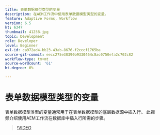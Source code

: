```yaml
---
title: 表单数据模型类型的变量
description: 在AEM工作流中使用表单数据模型类型的变量。
feature: Adaptive Forms, Workflow
version: 6.5
kt: 6347
thumbnail: 41238.jpg
topic: Development
role: Developer
level: Beginner
exl-id: ca972ad4-bb23-43ab-8676-f2cccf1765ba
source-git-commit: eecc275e38390b9330464c8ac0750efa2c702c82
workflow-type: tm+mt
source-wordcount: '61'
ht-degree: 0%

---
```


# 表单数据模型类型的变量

表单数据模型类型的变量通常用于在表单数据模型的底层数据源中插入行。 此视频介绍使用AEM工作流在数据库中插入行所需的步骤。



>[!VIDEO](https://video.tv.adobe.com/v/41238?quality=12&learn=on)
